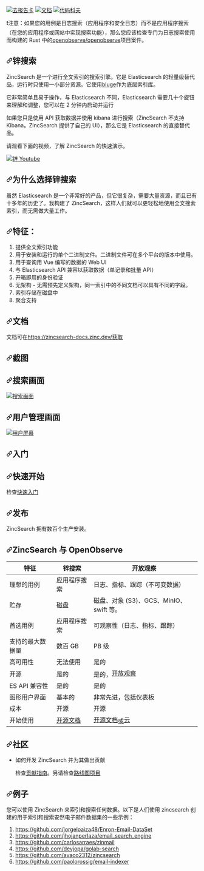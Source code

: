 <div class="Box-sc-g0xbh4-0 bJMeLZ js-snippet-clipboard-copy-unpositioned" data-hpc="true"><article class="markdown-body entry-content container-lg" itemprop="text"><p dir="auto"><a href="https://goreportcard.com/report/github.com/zincsearch/zincsearch" rel="nofollow"><img src="https://camo.githubusercontent.com/4084059be1aa20f4e9edcf99a0838574d4b5384244502f363c10ebf64eee5856/68747470733a2f2f676f7265706f7274636172642e636f6d2f62616467652f6769746875622e636f6d2f7a696e637365617263682f7a696e63736561726368" alt="去报告卡" data-canonical-src="https://goreportcard.com/badge/github.com/zincsearch/zincsearch" style="max-width: 100%;"></a>
<a href="https://zincsearch-docs.zinc.dev/" rel="nofollow"><img src="https://camo.githubusercontent.com/8c90185fd48f23a888e136466fb151ca188d3245764cf90609a4bba8aa9ade3a/68747470733a2f2f696d672e736869656c64732e696f2f62616467652f446f63732d446f63732d677265656e" alt="文档" data-canonical-src="https://img.shields.io/badge/Docs-Docs-green" style="max-width: 100%;"></a> <a href="https://codecov.io/github/zinclabs/zincsearch" rel="nofollow"><img src="https://camo.githubusercontent.com/550cae32f172e40e0dd5e374d6ff0a5d40ee67a23cf58a6900955718dbfdbe46/68747470733a2f2f636f6465636f762e696f2f6769746875622f7a696e637365617263682f7a696e637365617263682f6272616e63682f6d61696e2f67726170682f62616467652e737667" alt="代码科夫" data-canonical-src="https://codecov.io/github/zincsearch/zincsearch/branch/main/graph/badge.svg" style="max-width: 100%;"></a></p>
<p dir="auto"><font style="vertical-align: inherit;"><font style="vertical-align: inherit;">❗注意：如果您的用例是日志搜索（应用程序和安全日志）而不是应用程序搜索（在您的应用程序或网站中实现搜索功能），那么您应该检查专门为日志搜索使用而构建的 Rust 中的</font></font><a href="https://github.com/openobserve/openobserve"><font style="vertical-align: inherit;"><font style="vertical-align: inherit;">openobserve/openobserve</font></font></a><font style="vertical-align: inherit;"><font style="vertical-align: inherit;">项目案件。</font></font></p>
<h1 tabindex="-1" dir="auto"><a id="user-content-zincsearch" class="anchor" aria-hidden="true" tabindex="-1" href="#zincsearch"><svg class="octicon octicon-link" viewBox="0 0 16 16" version="1.1" width="16" height="16" aria-hidden="true"><path d="m7.775 3.275 1.25-1.25a3.5 3.5 0 1 1 4.95 4.95l-2.5 2.5a3.5 3.5 0 0 1-4.95 0 .751.751 0 0 1 .018-1.042.751.751 0 0 1 1.042-.018 1.998 1.998 0 0 0 2.83 0l2.5-2.5a2.002 2.002 0 0 0-2.83-2.83l-1.25 1.25a.751.751 0 0 1-1.042-.018.751.751 0 0 1-.018-1.042Zm-4.69 9.64a1.998 1.998 0 0 0 2.83 0l1.25-1.25a.751.751 0 0 1 1.042.018.751.751 0 0 1 .018 1.042l-1.25 1.25a3.5 3.5 0 1 1-4.95-4.95l2.5-2.5a3.5 3.5 0 0 1 4.95 0 .751.751 0 0 1-.018 1.042.751.751 0 0 1-1.042.018 1.998 1.998 0 0 0-2.83 0l-2.5 2.5a1.998 1.998 0 0 0 0 2.83Z"></path></svg></a><font style="vertical-align: inherit;"><font style="vertical-align: inherit;">锌搜索</font></font></h1>
<p dir="auto"><font style="vertical-align: inherit;"><font style="vertical-align: inherit;">ZincSearch 是一个进行全文索引的搜索引擎。</font><font style="vertical-align: inherit;">它是 Elasticsearch 的轻量级替代品，运行时只使用一小部分资源。</font><font style="vertical-align: inherit;">它使用</font></font><a href="https://github.com/blugelabs/bluge"><font style="vertical-align: inherit;"><font style="vertical-align: inherit;">bluge</font></font></a><font style="vertical-align: inherit;"><font style="vertical-align: inherit;">作为底层索引库。</font></font></p>
<p dir="auto"><font style="vertical-align: inherit;"><font style="vertical-align: inherit;">它非常简单且易于操作，与 Elasticsearch 不同，Elasticsearch 需要几十个旋钮来理解和调整，您可以在 2 分钟内启动并运行</font></font></p>
<p dir="auto"><font style="vertical-align: inherit;"><font style="vertical-align: inherit;">如果您只是使用 API 获取数据并使用 kibana 进行搜索（ZincSearch 不支持 Kibana。ZincSearch 提供了自己的 UI），那么它是 Elasticsearch 的直接替代品。</font></font></p>
<p dir="auto"><font style="vertical-align: inherit;"><font style="vertical-align: inherit;">请观看下面的视频，了解 ZincSearch 的快速演示。</font></font></p>
<p dir="auto"><a href="https://www.youtube.com/watch?v=aZXtuVjt1ow" rel="nofollow"><img src="/zincsearch/zincsearch/raw/main/screenshots/zinc-youtube.jpg" alt="锌 Youtube" style="max-width: 100%;"></a></p>
<h1 tabindex="-1" dir="auto"><a id="user-content-why-zincsearch" class="anchor" aria-hidden="true" tabindex="-1" href="#why-zincsearch"><svg class="octicon octicon-link" viewBox="0 0 16 16" version="1.1" width="16" height="16" aria-hidden="true"><path d="m7.775 3.275 1.25-1.25a3.5 3.5 0 1 1 4.95 4.95l-2.5 2.5a3.5 3.5 0 0 1-4.95 0 .751.751 0 0 1 .018-1.042.751.751 0 0 1 1.042-.018 1.998 1.998 0 0 0 2.83 0l2.5-2.5a2.002 2.002 0 0 0-2.83-2.83l-1.25 1.25a.751.751 0 0 1-1.042-.018.751.751 0 0 1-.018-1.042Zm-4.69 9.64a1.998 1.998 0 0 0 2.83 0l1.25-1.25a.751.751 0 0 1 1.042.018.751.751 0 0 1 .018 1.042l-1.25 1.25a3.5 3.5 0 1 1-4.95-4.95l2.5-2.5a3.5 3.5 0 0 1 4.95 0 .751.751 0 0 1-.018 1.042.751.751 0 0 1-1.042.018 1.998 1.998 0 0 0-2.83 0l-2.5 2.5a1.998 1.998 0 0 0 0 2.83Z"></path></svg></a><font style="vertical-align: inherit;"><font style="vertical-align: inherit;">为什么选择锌搜索</font></font></h1>
<p dir="auto"><font style="vertical-align: inherit;"><font style="vertical-align: inherit;">虽然 Elasticsearch 是一个非常好的产品，但它很复杂，需要大量资源，而且已有十多年的历史了。</font><font style="vertical-align: inherit;">我构建了 ZincSearch，这样人们就可以更轻松地使用全文搜索索引，而无需做大量工作。</font></font></p>
<h1 tabindex="-1" dir="auto"><a id="user-content-features" class="anchor" aria-hidden="true" tabindex="-1" href="#features"><svg class="octicon octicon-link" viewBox="0 0 16 16" version="1.1" width="16" height="16" aria-hidden="true"><path d="m7.775 3.275 1.25-1.25a3.5 3.5 0 1 1 4.95 4.95l-2.5 2.5a3.5 3.5 0 0 1-4.95 0 .751.751 0 0 1 .018-1.042.751.751 0 0 1 1.042-.018 1.998 1.998 0 0 0 2.83 0l2.5-2.5a2.002 2.002 0 0 0-2.83-2.83l-1.25 1.25a.751.751 0 0 1-1.042-.018.751.751 0 0 1-.018-1.042Zm-4.69 9.64a1.998 1.998 0 0 0 2.83 0l1.25-1.25a.751.751 0 0 1 1.042.018.751.751 0 0 1 .018 1.042l-1.25 1.25a3.5 3.5 0 1 1-4.95-4.95l2.5-2.5a3.5 3.5 0 0 1 4.95 0 .751.751 0 0 1-.018 1.042.751.751 0 0 1-1.042.018 1.998 1.998 0 0 0-2.83 0l-2.5 2.5a1.998 1.998 0 0 0 0 2.83Z"></path></svg></a><font style="vertical-align: inherit;"><font style="vertical-align: inherit;">特征：</font></font></h1>
<ol dir="auto">
<li><font style="vertical-align: inherit;"><font style="vertical-align: inherit;">提供全文索引功能</font></font></li>
<li><font style="vertical-align: inherit;"><font style="vertical-align: inherit;">用于安装和运行的单个二进制文件。</font><font style="vertical-align: inherit;">二进制文件可在多个平台的版本中使用。</font></font></li>
<li><font style="vertical-align: inherit;"><font style="vertical-align: inherit;">用于查询用 Vue 编写的数据的 Web UI</font></font></li>
<li><font style="vertical-align: inherit;"><font style="vertical-align: inherit;">与 Elasticsearch API 兼容以获取数据（单记录和批量 API）</font></font></li>
<li><font style="vertical-align: inherit;"><font style="vertical-align: inherit;">开箱即用的身份验证</font></font></li>
<li><font style="vertical-align: inherit;"><font style="vertical-align: inherit;">无架构 - 无需预先定义架构，同一索引中的不同文档可以具有不同的字段。</font></font></li>
<li><font style="vertical-align: inherit;"><font style="vertical-align: inherit;">索引存储在磁盘中</font></font></li>
<li><font style="vertical-align: inherit;"><font style="vertical-align: inherit;">聚合支持</font></font></li>
</ol>
<h1 tabindex="-1" dir="auto"><a id="user-content-documentation" class="anchor" aria-hidden="true" tabindex="-1" href="#documentation"><svg class="octicon octicon-link" viewBox="0 0 16 16" version="1.1" width="16" height="16" aria-hidden="true"><path d="m7.775 3.275 1.25-1.25a3.5 3.5 0 1 1 4.95 4.95l-2.5 2.5a3.5 3.5 0 0 1-4.95 0 .751.751 0 0 1 .018-1.042.751.751 0 0 1 1.042-.018 1.998 1.998 0 0 0 2.83 0l2.5-2.5a2.002 2.002 0 0 0-2.83-2.83l-1.25 1.25a.751.751 0 0 1-1.042-.018.751.751 0 0 1-.018-1.042Zm-4.69 9.64a1.998 1.998 0 0 0 2.83 0l1.25-1.25a.751.751 0 0 1 1.042.018.751.751 0 0 1 .018 1.042l-1.25 1.25a3.5 3.5 0 1 1-4.95-4.95l2.5-2.5a3.5 3.5 0 0 1 4.95 0 .751.751 0 0 1-.018 1.042.751.751 0 0 1-1.042.018 1.998 1.998 0 0 0-2.83 0l-2.5 2.5a1.998 1.998 0 0 0 0 2.83Z"></path></svg></a><font style="vertical-align: inherit;"><font style="vertical-align: inherit;">文档</font></font></h1>
<p dir="auto"><font style="vertical-align: inherit;"><font style="vertical-align: inherit;">文档可在</font></font><a href="https://zincsearch-docs.zinc.dev/" rel="nofollow"><font style="vertical-align: inherit;"><font style="vertical-align: inherit;">https://zincsearch-docs.zinc.dev/获取</font></font></a></p>
<h1 tabindex="-1" dir="auto"><a id="user-content-screenshots" class="anchor" aria-hidden="true" tabindex="-1" href="#screenshots"><svg class="octicon octicon-link" viewBox="0 0 16 16" version="1.1" width="16" height="16" aria-hidden="true"><path d="m7.775 3.275 1.25-1.25a3.5 3.5 0 1 1 4.95 4.95l-2.5 2.5a3.5 3.5 0 0 1-4.95 0 .751.751 0 0 1 .018-1.042.751.751 0 0 1 1.042-.018 1.998 1.998 0 0 0 2.83 0l2.5-2.5a2.002 2.002 0 0 0-2.83-2.83l-1.25 1.25a.751.751 0 0 1-1.042-.018.751.751 0 0 1-.018-1.042Zm-4.69 9.64a1.998 1.998 0 0 0 2.83 0l1.25-1.25a.751.751 0 0 1 1.042.018.751.751 0 0 1 .018 1.042l-1.25 1.25a3.5 3.5 0 1 1-4.95-4.95l2.5-2.5a3.5 3.5 0 0 1 4.95 0 .751.751 0 0 1-.018 1.042.751.751 0 0 1-1.042.018 1.998 1.998 0 0 0-2.83 0l-2.5 2.5a1.998 1.998 0 0 0 0 2.83Z"></path></svg></a><font style="vertical-align: inherit;"><font style="vertical-align: inherit;">截图</font></font></h1>
<h2 tabindex="-1" dir="auto"><a id="user-content-search-screen" class="anchor" aria-hidden="true" tabindex="-1" href="#search-screen"><svg class="octicon octicon-link" viewBox="0 0 16 16" version="1.1" width="16" height="16" aria-hidden="true"><path d="m7.775 3.275 1.25-1.25a3.5 3.5 0 1 1 4.95 4.95l-2.5 2.5a3.5 3.5 0 0 1-4.95 0 .751.751 0 0 1 .018-1.042.751.751 0 0 1 1.042-.018 1.998 1.998 0 0 0 2.83 0l2.5-2.5a2.002 2.002 0 0 0-2.83-2.83l-1.25 1.25a.751.751 0 0 1-1.042-.018.751.751 0 0 1-.018-1.042Zm-4.69 9.64a1.998 1.998 0 0 0 2.83 0l1.25-1.25a.751.751 0 0 1 1.042.018.751.751 0 0 1 .018 1.042l-1.25 1.25a3.5 3.5 0 1 1-4.95-4.95l2.5-2.5a3.5 3.5 0 0 1 4.95 0 .751.751 0 0 1-.018 1.042.751.751 0 0 1-1.042.018 1.998 1.998 0 0 0-2.83 0l-2.5 2.5a1.998 1.998 0 0 0 0 2.83Z"></path></svg></a><font style="vertical-align: inherit;"><font style="vertical-align: inherit;">搜索画面</font></font></h2>
<p dir="auto"><a target="_blank" rel="noopener noreferrer" href="/zincsearch/zincsearch/blob/main/screenshots/search_screen.jpg"><img src="/zincsearch/zincsearch/raw/main/screenshots/search_screen.jpg" alt="搜索画面" style="max-width: 100%;"></a></p>
<h2 tabindex="-1" dir="auto"><a id="user-content-user-management-screen" class="anchor" aria-hidden="true" tabindex="-1" href="#user-management-screen"><svg class="octicon octicon-link" viewBox="0 0 16 16" version="1.1" width="16" height="16" aria-hidden="true"><path d="m7.775 3.275 1.25-1.25a3.5 3.5 0 1 1 4.95 4.95l-2.5 2.5a3.5 3.5 0 0 1-4.95 0 .751.751 0 0 1 .018-1.042.751.751 0 0 1 1.042-.018 1.998 1.998 0 0 0 2.83 0l2.5-2.5a2.002 2.002 0 0 0-2.83-2.83l-1.25 1.25a.751.751 0 0 1-1.042-.018.751.751 0 0 1-.018-1.042Zm-4.69 9.64a1.998 1.998 0 0 0 2.83 0l1.25-1.25a.751.751 0 0 1 1.042.018.751.751 0 0 1 .018 1.042l-1.25 1.25a3.5 3.5 0 1 1-4.95-4.95l2.5-2.5a3.5 3.5 0 0 1 4.95 0 .751.751 0 0 1-.018 1.042.751.751 0 0 1-1.042.018 1.998 1.998 0 0 0-2.83 0l-2.5 2.5a1.998 1.998 0 0 0 0 2.83Z"></path></svg></a><font style="vertical-align: inherit;"><font style="vertical-align: inherit;">用户管理画面</font></font></h2>
<p dir="auto"><a target="_blank" rel="noopener noreferrer" href="/zincsearch/zincsearch/blob/main/screenshots/users_screen.jpg"><img src="/zincsearch/zincsearch/raw/main/screenshots/users_screen.jpg" alt="用户屏幕" style="max-width: 100%;"></a></p>
<h1 tabindex="-1" dir="auto"><a id="user-content-getting-started" class="anchor" aria-hidden="true" tabindex="-1" href="#getting-started"><svg class="octicon octicon-link" viewBox="0 0 16 16" version="1.1" width="16" height="16" aria-hidden="true"><path d="m7.775 3.275 1.25-1.25a3.5 3.5 0 1 1 4.95 4.95l-2.5 2.5a3.5 3.5 0 0 1-4.95 0 .751.751 0 0 1 .018-1.042.751.751 0 0 1 1.042-.018 1.998 1.998 0 0 0 2.83 0l2.5-2.5a2.002 2.002 0 0 0-2.83-2.83l-1.25 1.25a.751.751 0 0 1-1.042-.018.751.751 0 0 1-.018-1.042Zm-4.69 9.64a1.998 1.998 0 0 0 2.83 0l1.25-1.25a.751.751 0 0 1 1.042.018.751.751 0 0 1 .018 1.042l-1.25 1.25a3.5 3.5 0 1 1-4.95-4.95l2.5-2.5a3.5 3.5 0 0 1 4.95 0 .751.751 0 0 1-.018 1.042.751.751 0 0 1-1.042.018 1.998 1.998 0 0 0-2.83 0l-2.5 2.5a1.998 1.998 0 0 0 0 2.83Z"></path></svg></a><font style="vertical-align: inherit;"><font style="vertical-align: inherit;">入门</font></font></h1>
<h2 tabindex="-1" dir="auto"><a id="user-content-quickstart" class="anchor" aria-hidden="true" tabindex="-1" href="#quickstart"><svg class="octicon octicon-link" viewBox="0 0 16 16" version="1.1" width="16" height="16" aria-hidden="true"><path d="m7.775 3.275 1.25-1.25a3.5 3.5 0 1 1 4.95 4.95l-2.5 2.5a3.5 3.5 0 0 1-4.95 0 .751.751 0 0 1 .018-1.042.751.751 0 0 1 1.042-.018 1.998 1.998 0 0 0 2.83 0l2.5-2.5a2.002 2.002 0 0 0-2.83-2.83l-1.25 1.25a.751.751 0 0 1-1.042-.018.751.751 0 0 1-.018-1.042Zm-4.69 9.64a1.998 1.998 0 0 0 2.83 0l1.25-1.25a.751.751 0 0 1 1.042.018.751.751 0 0 1 .018 1.042l-1.25 1.25a3.5 3.5 0 1 1-4.95-4.95l2.5-2.5a3.5 3.5 0 0 1 4.95 0 .751.751 0 0 1-.018 1.042.751.751 0 0 1-1.042.018 1.998 1.998 0 0 0-2.83 0l-2.5 2.5a1.998 1.998 0 0 0 0 2.83Z"></path></svg></a><font style="vertical-align: inherit;"><font style="vertical-align: inherit;">快速开始</font></font></h2>
<p dir="auto"><font style="vertical-align: inherit;"><font style="vertical-align: inherit;">检查</font></font><a href="https://zincsearch-docs.zinc.dev/quickstart/" rel="nofollow"><font style="vertical-align: inherit;"><font style="vertical-align: inherit;">快速入门</font></font></a></p>
<h1 tabindex="-1" dir="auto"><a id="user-content-releases" class="anchor" aria-hidden="true" tabindex="-1" href="#releases"><svg class="octicon octicon-link" viewBox="0 0 16 16" version="1.1" width="16" height="16" aria-hidden="true"><path d="m7.775 3.275 1.25-1.25a3.5 3.5 0 1 1 4.95 4.95l-2.5 2.5a3.5 3.5 0 0 1-4.95 0 .751.751 0 0 1 .018-1.042.751.751 0 0 1 1.042-.018 1.998 1.998 0 0 0 2.83 0l2.5-2.5a2.002 2.002 0 0 0-2.83-2.83l-1.25 1.25a.751.751 0 0 1-1.042-.018.751.751 0 0 1-.018-1.042Zm-4.69 9.64a1.998 1.998 0 0 0 2.83 0l1.25-1.25a.751.751 0 0 1 1.042.018.751.751 0 0 1 .018 1.042l-1.25 1.25a3.5 3.5 0 1 1-4.95-4.95l2.5-2.5a3.5 3.5 0 0 1 4.95 0 .751.751 0 0 1-.018 1.042.751.751 0 0 1-1.042.018 1.998 1.998 0 0 0-2.83 0l-2.5 2.5a1.998 1.998 0 0 0 0 2.83Z"></path></svg></a><font style="vertical-align: inherit;"><font style="vertical-align: inherit;">发布</font></font></h1>
<p dir="auto"><font style="vertical-align: inherit;"><font style="vertical-align: inherit;">ZincSearch 拥有数百个生产安装。</font></font></p>
<h1 tabindex="-1" dir="auto"><a id="user-content-zincsearch-vs-openobserve" class="anchor" aria-hidden="true" tabindex="-1" href="#zincsearch-vs-openobserve"><svg class="octicon octicon-link" viewBox="0 0 16 16" version="1.1" width="16" height="16" aria-hidden="true"><path d="m7.775 3.275 1.25-1.25a3.5 3.5 0 1 1 4.95 4.95l-2.5 2.5a3.5 3.5 0 0 1-4.95 0 .751.751 0 0 1 .018-1.042.751.751 0 0 1 1.042-.018 1.998 1.998 0 0 0 2.83 0l2.5-2.5a2.002 2.002 0 0 0-2.83-2.83l-1.25 1.25a.751.751 0 0 1-1.042-.018.751.751 0 0 1-.018-1.042Zm-4.69 9.64a1.998 1.998 0 0 0 2.83 0l1.25-1.25a.751.751 0 0 1 1.042.018.751.751 0 0 1 .018 1.042l-1.25 1.25a3.5 3.5 0 1 1-4.95-4.95l2.5-2.5a3.5 3.5 0 0 1 4.95 0 .751.751 0 0 1-.018 1.042.751.751 0 0 1-1.042.018 1.998 1.998 0 0 0-2.83 0l-2.5 2.5a1.998 1.998 0 0 0 0 2.83Z"></path></svg></a><font style="vertical-align: inherit;"><font style="vertical-align: inherit;">ZincSearch 与 OpenObserve</font></font></h1>
<table>
<thead>
<tr>
<th><font style="vertical-align: inherit;"><font style="vertical-align: inherit;">特征</font></font></th>
<th><font style="vertical-align: inherit;"><font style="vertical-align: inherit;">锌搜索</font></font></th>
<th><font style="vertical-align: inherit;"><font style="vertical-align: inherit;">开放观察</font></font></th>
</tr>
</thead>
<tbody>
<tr>
<td><font style="vertical-align: inherit;"><font style="vertical-align: inherit;">理想的用例</font></font></td>
<td><font style="vertical-align: inherit;"><font style="vertical-align: inherit;">应用程序搜索</font></font></td>
<td><font style="vertical-align: inherit;"><font style="vertical-align: inherit;">日志、指标、跟踪（不可变数据）</font></font></td>
</tr>
<tr>
<td><font style="vertical-align: inherit;"><font style="vertical-align: inherit;">贮存</font></font></td>
<td><font style="vertical-align: inherit;"><font style="vertical-align: inherit;">磁盘</font></font></td>
<td><font style="vertical-align: inherit;"><font style="vertical-align: inherit;">磁盘、对象 (S3)、GCS、MinIO、swift 等。</font></font></td>
</tr>
<tr>
<td><font style="vertical-align: inherit;"><font style="vertical-align: inherit;">首选用例</font></font></td>
<td><font style="vertical-align: inherit;"><font style="vertical-align: inherit;">应用程序搜索</font></font></td>
<td><font style="vertical-align: inherit;"><font style="vertical-align: inherit;">可观察性（日志、指标、跟踪）</font></font></td>
</tr>
<tr>
<td><font style="vertical-align: inherit;"><font style="vertical-align: inherit;">支持的最大数据量</font></font></td>
<td><font style="vertical-align: inherit;"><font style="vertical-align: inherit;">数百 GB</font></font></td>
<td><font style="vertical-align: inherit;"><font style="vertical-align: inherit;">PB 级</font></font></td>
</tr>
<tr>
<td><font style="vertical-align: inherit;"><font style="vertical-align: inherit;">高可用性</font></font></td>
<td><font style="vertical-align: inherit;"><font style="vertical-align: inherit;">无法使用</font></font></td>
<td><font style="vertical-align: inherit;"><font style="vertical-align: inherit;">是的</font></font></td>
</tr>
<tr>
<td><font style="vertical-align: inherit;"><font style="vertical-align: inherit;">开源</font></font></td>
<td><font style="vertical-align: inherit;"><font style="vertical-align: inherit;">是的</font></font></td>
<td><font style="vertical-align: inherit;"><font style="vertical-align: inherit;">是的，</font></font><a href="https://github.com/openobserve/openobserve"><font style="vertical-align: inherit;"><font style="vertical-align: inherit;">开放观察</font></font></a></td>
</tr>
<tr>
<td><font style="vertical-align: inherit;"><font style="vertical-align: inherit;">ES API 兼容性</font></font></td>
<td><font style="vertical-align: inherit;"><font style="vertical-align: inherit;">是的</font></font></td>
<td><font style="vertical-align: inherit;"><font style="vertical-align: inherit;">是的</font></font></td>
</tr>
<tr>
<td><font style="vertical-align: inherit;"><font style="vertical-align: inherit;">图形用户界面</font></font></td>
<td><font style="vertical-align: inherit;"><font style="vertical-align: inherit;">基本的</font></font></td>
<td><font style="vertical-align: inherit;"><font style="vertical-align: inherit;">非常先进，包括仪表板</font></font></td>
</tr>
<tr>
<td><font style="vertical-align: inherit;"><font style="vertical-align: inherit;">成本</font></font></td>
<td><font style="vertical-align: inherit;"><font style="vertical-align: inherit;">开源</font></font></td>
<td><font style="vertical-align: inherit;"><font style="vertical-align: inherit;">开源</font></font></td>
</tr>
<tr>
<td><font style="vertical-align: inherit;"><font style="vertical-align: inherit;">开始使用</font></font></td>
<td><a href="https://zincsearch-docs.zinc.dev/quickstart/" rel="nofollow"><font style="vertical-align: inherit;"><font style="vertical-align: inherit;">开源文档</font></font></a></td>
<td><a href="https://openobserve.ai/docs" rel="nofollow"><font style="vertical-align: inherit;"><font style="vertical-align: inherit;">开源文档</font></font></a><font style="vertical-align: inherit;"><font style="vertical-align: inherit;">或</font></font><a href="https://cloud.openobserve.ai" rel="nofollow"><font style="vertical-align: inherit;"><font style="vertical-align: inherit;">云</font></font></a></td>
</tr>
</tbody>
</table>
<h1 tabindex="-1" dir="auto"><a id="user-content-community" class="anchor" aria-hidden="true" tabindex="-1" href="#community"><svg class="octicon octicon-link" viewBox="0 0 16 16" version="1.1" width="16" height="16" aria-hidden="true"><path d="m7.775 3.275 1.25-1.25a3.5 3.5 0 1 1 4.95 4.95l-2.5 2.5a3.5 3.5 0 0 1-4.95 0 .751.751 0 0 1 .018-1.042.751.751 0 0 1 1.042-.018 1.998 1.998 0 0 0 2.83 0l2.5-2.5a2.002 2.002 0 0 0-2.83-2.83l-1.25 1.25a.751.751 0 0 1-1.042-.018.751.751 0 0 1-.018-1.042Zm-4.69 9.64a1.998 1.998 0 0 0 2.83 0l1.25-1.25a.751.751 0 0 1 1.042.018.751.751 0 0 1 .018 1.042l-1.25 1.25a3.5 3.5 0 1 1-4.95-4.95l2.5-2.5a3.5 3.5 0 0 1 4.95 0 .751.751 0 0 1-.018 1.042.751.751 0 0 1-1.042.018 1.998 1.998 0 0 0-2.83 0l-2.5 2.5a1.998 1.998 0 0 0 0 2.83Z"></path></svg></a><font style="vertical-align: inherit;"><font style="vertical-align: inherit;">社区</font></font></h1>
<ul dir="auto">
<li>
<p dir="auto"><font style="vertical-align: inherit;"><font style="vertical-align: inherit;">如何开发 ZincSearch 并为其做出贡献</font></font></p>
<p dir="auto"><font style="vertical-align: inherit;"><font style="vertical-align: inherit;">检查</font></font><a href="/zincsearch/zincsearch/blob/main/CONTRIBUTING.md"><font style="vertical-align: inherit;"><font style="vertical-align: inherit;">贡献指南</font></font></a><font style="vertical-align: inherit;"><font style="vertical-align: inherit;">。</font><font style="vertical-align: inherit;">另请检查</font></font><a href="https://github.com/orgs/zinclabs/projects/3"><font style="vertical-align: inherit;"><font style="vertical-align: inherit;">路线图项目</font></font></a></p>
</li>
</ul>
<h1 tabindex="-1" dir="auto"><a id="user-content-examples" class="anchor" aria-hidden="true" tabindex="-1" href="#examples"><svg class="octicon octicon-link" viewBox="0 0 16 16" version="1.1" width="16" height="16" aria-hidden="true"><path d="m7.775 3.275 1.25-1.25a3.5 3.5 0 1 1 4.95 4.95l-2.5 2.5a3.5 3.5 0 0 1-4.95 0 .751.751 0 0 1 .018-1.042.751.751 0 0 1 1.042-.018 1.998 1.998 0 0 0 2.83 0l2.5-2.5a2.002 2.002 0 0 0-2.83-2.83l-1.25 1.25a.751.751 0 0 1-1.042-.018.751.751 0 0 1-.018-1.042Zm-4.69 9.64a1.998 1.998 0 0 0 2.83 0l1.25-1.25a.751.751 0 0 1 1.042.018.751.751 0 0 1 .018 1.042l-1.25 1.25a3.5 3.5 0 1 1-4.95-4.95l2.5-2.5a3.5 3.5 0 0 1 4.95 0 .751.751 0 0 1-.018 1.042.751.751 0 0 1-1.042.018 1.998 1.998 0 0 0-2.83 0l-2.5 2.5a1.998 1.998 0 0 0 0 2.83Z"></path></svg></a><font style="vertical-align: inherit;"><font style="vertical-align: inherit;">例子</font></font></h1>
<p dir="auto"><font style="vertical-align: inherit;"><font style="vertical-align: inherit;">您可以使用 ZincSearch 来索引和搜索任何数据。</font><font style="vertical-align: inherit;">以下是人们使用 zincsearch 创建的用于索引和搜索安然电子邮件数据集的一些示例：</font></font></p>
<ol dir="auto">
<li><a href="https://github.com/jorgeloaiza48/Enron-Email-DataSet"><font style="vertical-align: inherit;"><font style="vertical-align: inherit;">https://github.com/jorgeloaiza48/Enron-Email-DataSet</font></font></a></li>
<li><a href="https://github.com/jhojanperlaza/email_search_engine"><font style="vertical-align: inherit;"><font style="vertical-align: inherit;">https://github.com/jhojanperlaza/email_search_engine</font></font></a></li>
<li><a href="https://github.com/carlosarraes/zinmail"><font style="vertical-align: inherit;"><font style="vertical-align: inherit;">https://github.com/carlosarraes/zinmail</font></font></a></li>
<li><a href="https://github.com/devjopa/golab-search"><font style="vertical-align: inherit;"><font style="vertical-align: inherit;">https://github.com/devjopa/golab-search</font></font></a></li>
<li><a href="https://github.com/avaco2312/zincsearch"><font style="vertical-align: inherit;"><font style="vertical-align: inherit;">https://github.com/avaco2312/zincsearch</font></font></a></li>
<li><a href="https://github.com/paolorossig/email-indexer"><font style="vertical-align: inherit;"><font style="vertical-align: inherit;">https://github.com/paolorossig/email-indexer</font></font></a></li>
</ol>
</article></div>
